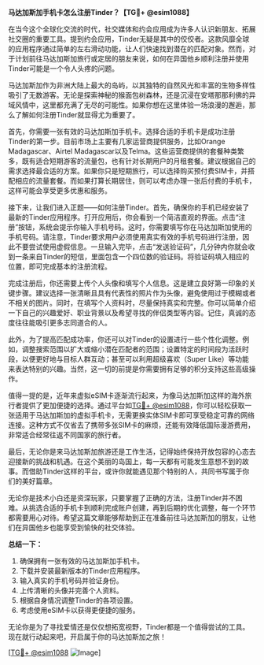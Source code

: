 **马达加斯加手机卡怎么注册Tinder？【TG💪+ @esim1088】**

在当今这个全球化交流的时代，社交媒体和约会应用成为许多人认识新朋友、拓展社交圈的重要工具。提到约会应用，Tinder无疑是其中的佼佼者。这款风靡全球的应用程序通过简单的左右滑动功能，让人们快速找到潜在的匹配对象。然而，对于计划前往马达加斯加旅行或定居的朋友来说，如何在异国他乡顺利注册并使用Tinder可能是一个令人头疼的问题。

马达加斯加作为非洲大陆上最大的岛屿，以其独特的自然风光和丰富的生物多样性吸引了无数游客。无论是探索神秘的猴面包树森林，还是沉浸在安塔那那利佛的异域风情中，这里都充满了无尽的可能性。如果你想在这里体验一场浪漫的邂逅，那么了解如何注册Tinder就显得尤为重要了。

首先，你需要一张有效的马达加斯加手机卡。选择合适的手机卡是成功注册Tinder的第一步。目前市场上主要有几家运营商提供服务，比如Orange Madagascar、Airtel Madagascar以及Telma。这些运营商提供的套餐种类繁多，既有适合短期游客的流量包，也有针对长期用户的月租套餐。建议根据自己的需求选择最合适的方案。如果你只是短期旅行，可以选择购买预付费SIM卡，并搭配相应的流量套餐。而如果打算长期居住，则可以考虑办理一张后付费的手机卡，这样可能会享受更多优惠和服务。

接下来，让我们进入正题——如何注册Tinder。首先，确保你的手机已经安装了最新的Tinder应用程序。打开应用后，你会看到一个简洁直观的界面。点击“注册”按钮，系统会提示你输入手机号码。这时，你需要填写你在马达加斯加使用的手机号码。请注意，Tinder要求用户必须使用真实有效的手机号码进行注册，因此不要尝试使用虚假信息。一旦输入完毕，点击“发送验证码”，几分钟内你就会收到一条来自Tinder的短信，里面包含一个四位数的验证码。将验证码填入相应的位置，即可完成基本的注册流程。

完成注册后，你还需要上传个人头像和填写个人信息。这是建立良好第一印象的关键步骤。建议选择一张清晰且具有代表性的照片作为头像，避免使用过于模糊或者不相关的图片。同时，在填写个人资料时，尽量保持真实和完整。你可以简单介绍一下自己的兴趣爱好、职业背景以及希望寻找的伴侣类型等内容。记住，真诚的态度往往能吸引更多志同道合的人。

此外，为了提高匹配成功率，你还可以对Tinder的设置进行一些个性化调整。例如，调整搜索范围以扩大或缩小潜在匹配者的范围；设置特定的时间段为活跃时段，以便更好地与目标人群互动；甚至可以利用超级喜欢（Super Like）等功能来表达特别的兴趣。当然，这一切的前提是你需要拥有足够的积分支持这些高级操作。

值得一提的是，近年来虚拟eSIM卡逐渐流行起来，为像马达加斯加这样的海外旅行者提供了更加便捷的选择。通过平台如[TG💪+ @esim1088](https://t.me/s/esim1088)，你可以轻松获取一张适用于马达加斯加的虚拟手机卡，无需更换实体SIM卡即可享受稳定可靠的网络连接。这种方式不仅省去了携带多张SIM卡的麻烦，还能有效降低国际漫游费用，非常适合经常往返不同国家的旅行者。

最后，无论你是来马达加斯加旅游还是工作生活，记得始终保持开放包容的心态去迎接新的挑战和机遇。在这个美丽的岛国上，每一天都有可能发生意想不到的故事。而借助Tinder这样的平台，或许你就能遇见那个特别的人，共同书写属于你们的美好篇章。

无论你是技术小白还是资深玩家，只要掌握了正确的方法，注册Tinder并不困难。从挑选合适的手机卡到顺利完成账户创建，再到后期的优化调整，每一个环节都需要用心对待。希望这篇文章能够帮助到正在准备前往马达加斯加的朋友，让他们在异国他乡也能享受到愉快的社交体验。

**总结一下：**
1. 确保拥有一张有效的马达加斯加手机卡。
2. 下载并安装最新版本的Tinder应用程序。
3. 输入真实的手机号码并验证身份。
4. 上传清晰的头像并完善个人资料。
5. 根据自身情况调整Tinder的各项设置。
6. 考虑使用eSIM卡以获得更便捷的服务。

无论你是为了寻找爱情还是仅仅想拓宽视野，Tinder都是一个值得尝试的工具。现在就行动起来吧，开启属于你的马达加斯加之旅！

[[TG💪+ @esim1088](https://t.me/s/esim1088) ![Image](https://i.postimg.cc/4NQfJmqS/Snipaste-2025-05-13-00-14-12.png)]